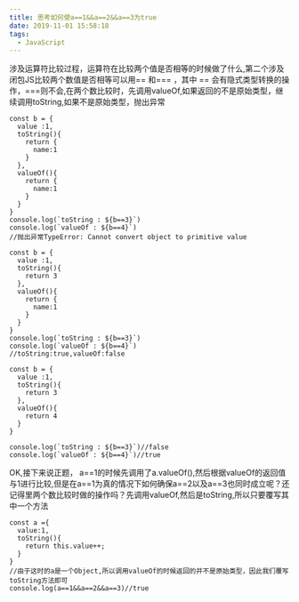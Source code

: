 ```yaml
---
title: 思考如何使a==1&&a==2&&a==3为true
date: 2019-11-01 15:58:18
tags:
  - JavaScript
---
```


涉及运算符比较过程，运算符在比较两个值是否相等的时候做了什么,第二个涉及闭包JS比较两个数值是否相等可以用== 和=== ，<!--more -->其中 == 会有隐式类型转换的操作，===则不会,在两个数比较时，先调用valueOf,如果返回的不是原始类型，继续调用toString,如果不是原始类型，抛出异常

```
const b = {
  value :1,
  toString(){
    return {
      name:1
    }
  },
  valueOf(){
    return {
      name:1
    }
  }
}
console.log(`toString : ${b==3}`)
console.log(`valueOf : ${b==4}`)
//抛出异常TypeError: Cannot convert object to primitive value
```

```
const b = {
  value :1,
  toString(){
    return 3
  },
  valueOf(){
    return {
      name:1
    }
  }
}
console.log(`toString : ${b==3}`)
console.log(`valueOf : ${b==4}`)
//toString:true,valueOf:false
```
```
const b = {
  value :1,
  toString(){
    return 3
  },
  valueOf(){
    return 4
  }
}

console.log(`toString : ${b==3}`)//false
console.log(`valueOf : ${b==4}`)//true

```

OK,接下来说正题， a==1的时候先调用了a.valueOf(),然后根据valueOf的返回值与1进行比较,但是在a==1为真的情况下如何确保a==2以及a==3也同时成立呢？还记得里两个数比较时做的操作吗？先调用valueOf,然后是toString,所以只要覆写其中一个方法
```
const a ={
  value:1,
  toString(){
    return this.value++;
  }
}
//由于这时的a是一个Object,所以调用valueOf的时候返回的并不是原始类型，因此我们覆写toString方法即可
console.log(a==1&&a==2&&a==3)//true
```